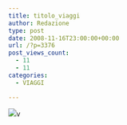 ```yaml
---
title: titolo_viaggi
author: Redazione
type: post
date: 2008-11-16T23:00:00+00:00
url: /?p=3376
post_views_count:
  - 11
  - 11
categories:
  - VIAGGI

---
```

<img decoding="async" src="images/stories/viaggi.jpg" border="0" />v